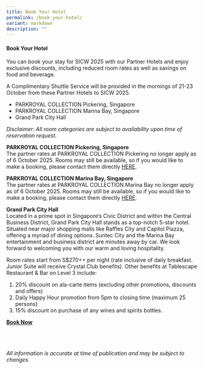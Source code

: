 ```yaml
---
title: Book Your Hotel
permalink: /book-your-hotel/
variant: markdown
description: ""
---
```

#### **Book Your Hotel**
You can book your stay for SICW 2025 with our Partner Hotels and enjoy exclusive discounts, including reduced room rates as well as savings on food and beverage.

A Complimentary Shuttle Service will be provided in the mornings of 21-23 October from these Partner Hotels to SICW 2025.

* PARKROYAL COLLECTION Pickering, Singapore
* PARKROYAL COLLECTION Marina Bay, Singapore
* Grand Park City Hall

*Disclaimer: All room categories are subject to availability upon time of reservation request.*

**PARKROYAL COLLECTION Pickering, Singapore**
<br>The partner rates at PARKROYAL COLLECTION Pickering no longer apply as of 6
October 2025. Rooms may still be available, so if you would like to make a booking,
please contact them directly <a href="https://www.panpacific.com/en/hotels-and-
resorts/pr-collection-
pickering.html?utm_source=google&amp;utm_medium=business_listing&amp;utm_campaign=
googlemybusiness" target="blank">HERE</a>.

**PARKROYAL COLLECTION Marina Bay, Singapore**
<br>The partner rates at PARKROYAL COLLECTION Marina Bay no longer apply as of 6
October 2025. Rooms may still be available, so if you would like to make a booking,
please contact them directly <a href="https://www.panpacific.com/en/hotels-
and-resorts/pr-collection-marina-
bay.html?utm_source=google&amp;utm_medium=business_listing&amp;utm_campaign=googl
emybusiness" target="blank">HERE</a>.

**Grand Park City Hall**
<br>Located in a prime spot in Singapore’s Civic District and within the Central Business District, Grand Park City Hall stands as a top-notch 5-star hotel. Situated near major shopping malls like Raffles City and Capitol Piazza, offering a myriad of dining options. Suntec City and the Marina Bay entertainment and business district are minutes away by car. We look forward to welcoming you with our warm and loving hospitality.

Room rates start from S$270++ per night (rate inclusive of daily breakfast. Junior Suite will receive Crystal Club benefits). Other benefits at Tablescape Restaurant &amp; Bar on Level 3 include: 
1. 20% discount on ala-carte items (excluding other promotions, discounts and offers) 
2. Daily Happy Hour promotion from 5pm to closing time (maximum 25 persons)
3. 15% discount on purchase of any wines and spirits bottles. 

<a href="https://reservations.travelclick.com/95980?groupID=4772583" target="_blank">**Book Now**</a>

<br><br><br>*All information is accurate at time of publication and may be subject to changes.*